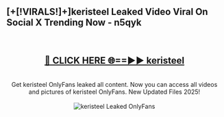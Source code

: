 <h2>[+[!VIRALS!]+]keristeel Leaked Video Viral On Social X Trending Now - n5qyk</h2>
<br>
<div align="center">
<h2><a href="https://libra.edu.pl?keristeel" rel="nofollow">🔴 CLICK HERE 🌐==►► keristeel</a></h2>
<br>
Get keristeel OnlyFans leaked all content. Now you can access all videos and pictures of keristeel OnlyFans. New Updated Files 2025!
<br>
<br>
<a href="https://libra.edu.pl?keristeel" rel="nofollow" data-target="animated-image.originalLink"><img src="https://i.ibb.co.com/WyWwxjT/player-gif2.gif" alt="keristeel Leaked OnlyFans" style="max-width: 100%; display: inline-block;" data-target="animated-image.originalImage"></a>
</div>
<br>